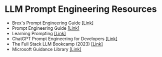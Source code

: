 # LLM Prompt Engineering Resources

* Brex's Prompt Engineering Guide [[Link]](https://github.com/brexhq/prompt-engineering)
* Prompt Engineering Guide [[Link]](https://www.promptingguide.ai/)
* Learning Prompting [[Link]](https://learnprompting.org/docs/intro)
* ChatGPT Prompt Engineering for Developers [[Link]](https://www.deeplearning.ai/short-courses/chatgpt-prompt-engineering-for-developers/)
* The Full Stack LLM Bookcamp (2023) [[Link]](https://fullstackdeeplearning.com/llm-bootcamp/spring-2023/)
* Microsoft Guidance Library [[Link]](https://github.com/microsoft/guidance)
